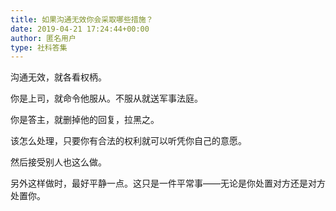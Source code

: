 ```yaml
---
title: 如果沟通无效你会采取哪些措施？
date: 2019-04-21 17:24:44+00:00
author: 匿名用户
type: 社科答集
---
```

沟通无效，就各看权柄。

你是上司，就命令他服从。不服从就送军事法庭。

你是答主，就删掉他的回复，拉黑之。

该怎么处理，只要你有合法的权利就可以听凭你自己的意愿。

然后接受别人也这么做。

另外这样做时，最好平静一点。这只是一件平常事——无论是你处置对方还是对方处置你。


